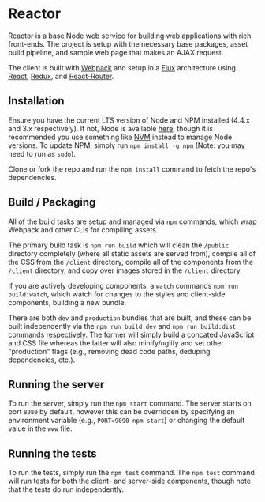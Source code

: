 Reactor
================

Reactor is a base Node web service for building web applications with rich front-ends. The project is setup with the necessary base packages, asset build pipeline, and sample web page that makes an AJAX request.

The client is built with [Webpack](https://webpack.github.io/) and setup in a [Flux](https://facebook.github.io/flux/) architecture using [React](https://facebook.github.io/react/), [Redux](http://redux.js.org/), and [React-Router](https://github.com/reactjs/react-router).

## Installation
Ensure you have the current LTS version of Node and NPM installed (4.4.x and 3.x respectively). If not, Node is available [here](https://nodejs.org/en/download/), though it is recommended you use something like [NVM](https://github.com/creationix/nvm) instead to manage Node versions. To update NPM, simply run `npm install -g npm` (Note: you may need to run as `sudo`).

Clone or fork the repo and run the `npm install` command to fetch the repo's dependencies.

## Build / Packaging
All of the build tasks are setup and managed via `npm` commands, which wrap Webpack and other CLIs for compiling assets.

The primary build task is `npm run build` which will clean the `/public` directory completely (where all static assets are served from), compile all of the CSS from the `/client` directory, compile all of the components from the `/client` directory, and copy over images stored in the `/client` directory.

If you are actively developing components, a `watch` commands `npm run build:watch`, which watch for changes to the styles and client-side components, building a new bundle.

There are both `dev` and `production` bundles that are built, and these can be built independently via the `npm run build:dev` and `npm run build:dist` commands respectively. The former will simply build a concated JavaScript and CSS file whereas the latter will also minify/uglify and set other "production" flags (e.g., removing dead code paths, deduping dependencies, etc.).

## Running the server
To run the server, simply run the `npm start` command. The server starts on port `8080` by default, however this can be overridden by specifying an environment variable (e.g., `PORT=9090 npm start`) or changing the default value in the `www` file.

## Running the tests
To run the tests, simply run the `npm test` command. The `npm test` command will run tests for both the client- and server-side components, though note that the tests do run independently.
